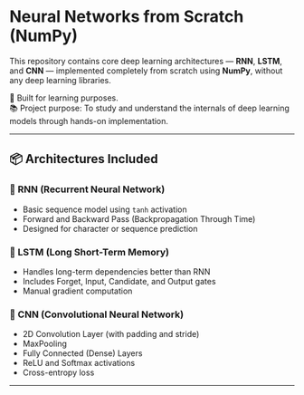 # Neural Networks from Scratch (NumPy)

This repository contains core deep learning architectures — **RNN**, **LSTM**, and **CNN** — implemented completely from scratch using **NumPy**, without any deep learning libraries.

🧠 Built for learning purposes.  
📚 Project purpose: To study and understand the internals of deep learning models through hands-on implementation.

---

## 📦 Architectures Included

### 🔁 RNN (Recurrent Neural Network)
- Basic sequence model using `tanh` activation
- Forward and Backward Pass (Backpropagation Through Time)
- Designed for character or sequence prediction

### 🧠 LSTM (Long Short-Term Memory)
- Handles long-term dependencies better than RNN
- Includes Forget, Input, Candidate, and Output gates
- Manual gradient computation

### 🧱 CNN (Convolutional Neural Network)
- 2D Convolution Layer (with padding and stride)
- MaxPooling
- Fully Connected (Dense) Layers
- ReLU and Softmax activations
- Cross-entropy loss
---
